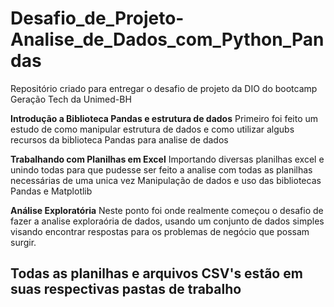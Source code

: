 # Desafio_de_Projeto-Analise_de_Dados_com_Python_Pandas
Repositório criado para entregar o desafio de projeto da DIO do bootcamp Geração Tech da Unimed-BH

**Introdução a Biblioteca Pandas e estrutura de dados**
Primeiro foi feito um estudo de como manipular estrutura de dados e como utilizar algubs recursos da biblioteca Pandas para analise de dados

**Trabalhando com Planilhas em Excel**
Importando diversas planilhas excel e unindo todas para que pudesse ser feito a analise com todas as planilhas necessárias de uma unica vez
Manipulação de dados e uso das bibliotecas Pandas e Matplotlib

**Análise Exploratória**
Neste ponto foi onde realmente começou o desafio de fazer a analise exploraória de dados, usando um conjunto de dados simples visando encontrar respostas para os problemas de negócio que possam surgir.

## Todas as planilhas e arquivos CSV's estão em suas respectivas pastas de trabalho ##
